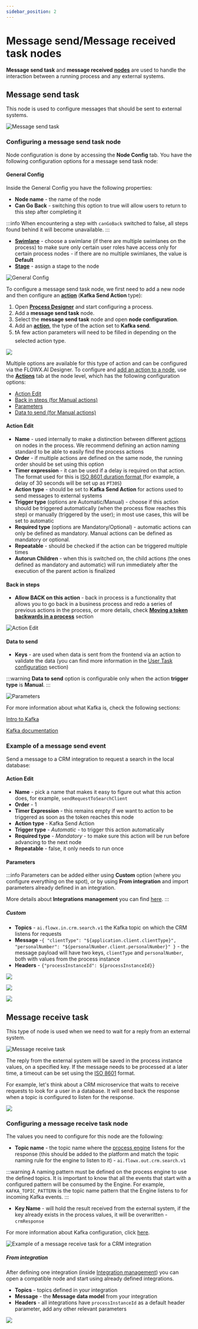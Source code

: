 ```yaml
---
sidebar_position: 2
---
```

# Message send/Message received task nodes

**Message send task** and **message received** [**nodes**](../../terms/flowx-node) are used to handle the interaction between a running process and any external systems.

## Message send task

This node is used to configure messages that should be sent to external systems.

![Message send task](./img/message_send_task.png#center)

### Configuring a message send task node

Node configuration is done by accessing the **Node Config** tab. You have the following configuration options for a message send task node:

#### General Config

Inside the General Config you have the following properties:

* **Node name** - the name of the node
* **Can Go Back** - switching this option to true will allow users to return to this step after completing it

:::info
When encountering a step with `canGoBack` switched to false, all steps found behind it will become unavailable.
:::

* [**Swimlane**](../../platform-deep-dive/user-roles-management/swimlanes.md) - choose a swimlane (if there are multiple swimlanes on the process) to make sure only certain user roles have access only for certain process nodes - if there are no multiple swimlanes, the value is **Default**
* [**Stage**](../../platform-deep-dive/plugins/custom-plugins/task-management/using-stages.md) - assign a stage to the node

![General Config](./img/message_send_task_action.png)

To configure a message send task node, we first need to add a new node and then configure an [**action**](../../terms/flowx-actions) (**Kafka Send Action** type):

1. Open [**Process Designer**](../../terms/flowx-process-designer) and start configuring a process.
2. Add a **message send task** node.
3. Select the **message send task** node and open **node configuration**.
4. Add an [**action**](../../terms/flowx-actions), the type of the action set to **Kafka send**.
5. :exclamation:A few action parameters will need to be filled in depending on the selected action type.

![](./img/message_send_node.gif)

Multiple options are available for this type of action and can be configured via the FLOWX.AI Designer. To configure and [add an action to a node](../../flowx-designer/managing-a-process-flow/adding-an-action-to-a-node.md), use the [**Actions**](../../terms/flowx-actions) tab at the node level, which has the following configuration options:

* [Action Edit](#action-edit)
* [Back in steps (for Manual actions)](#back-in-steps)
* [Parameters](#parameters)
* [Data to send (for Manual actions)](#data-to-send)

#### Action Edit

* **Name** - used internally to make a distinction between different [actions](../actions/actions.md) on nodes in the process. We recommend defining an action naming standard to be able to easily find the process actions
* **Order** - if multiple actions are defined on the same node, the running order should be set using this option
* **Timer expression** - it can be used if a delay is required on that action. The format used for this is [ISO 8601 duration format ](https://www.digi.com/resources/documentation/digidocs/90001437-13/reference/r\_iso\_8601\_duration\_format.htm)(for example, a delay of 30 seconds will be set up as `PT30S`)
* **Action type** - should be set to **Kafka Send Action** for actions used to send messages to external systems
* **Trigger type** (options are Automatic/Manual) - choose if this action should be triggered automatically (when the process flow reaches this step) or manually (triggered by the user); in most use cases, this will be set to automatic
* **Required type** (options are Mandatory/Optional) - automatic actions can only be defined as mandatory. Manual actions can be defined as mandatory or optional.
* **Repeatable** - should be checked if the action can be triggered multiple times
* **Autorun Children** - when this is switched on, the child actions (the ones defined as mandatory and automatic) will run immediately after the execution of the parent action is finalized

#### **Back in steps**

* **Allow BACK on this action** - back in process is a functionality that allows you to go back in a business process and redo a series of previous actions in the process, or more details, check [**Moving a token backwards in a process**](../../flowx-designer/managing-a-process-flow/moving-a-token-backwards-in-a-process.md) section

![Action Edit](./img/message_send_action_edit.png)

#### Data to send

* **Keys** - are used when data is sent from the frontend via an action to validate the data (you can find more information in the [User Task configuration](user-task-node/) section)

:::warning
**Data to send** option is configurable only when the action **trigger type** is **Manual**.
:::

![Parameters](./img/parameters_message_send.gif)

For more information about what Kafka is, check the following sections:

[Intro to Kafka](/docs/platform-overview/frameworks-and-standards/event-driven-architecture-frameworks/intro-to-kafka-concepts)

[Kafka documentation](https://kafka.apache.org/documentation/)

### Example of a message send event

Send a message to a CRM integration to request a search in the local database:

#### Action Edit

* **Name** - pick a name that makes it easy to figure out what this action does, for example, `sendRequestToSearchClient`
* **Order** - 1
* **Timer Expression** - this remains empty if we want to action to be triggered as soon as the token reaches this node
* **Action type** - Kafka Send Action
* **Trigger type** - _Automatic_ - to trigger this action automatically
* **Required type** - _Mandatory_ - to make sure this action will be run before advancing to the next node
* **Repeatable** - false, it only needs to run once

#### **Parameters**

:::info
Parameters can be added either using **Custom** option (where you configure everything on the spot), or by using **From integration** and import parameters already defined in an integration.

More details about **Integrations management** you can find [here](../../platform-deep-dive/core-components/core-extensions/integration-management).
:::

##### Custom

* **Topics** - `ai.flowx.in.crm.search.v1` the Kafka topic on which the CRM listens for requests
* **Message** -`{ "clientType": "${application.client.clientType}", "personalNumber": "${personalNumber.client.personalNumber}" }` - the message payload will have two keys, `clientType` and `personalNumber`, both with values from the process instance
* **Headers** - `{"processInstanceId": ${processInstanceId}}`

![](./img/message_send_param1.png)

![](./img/message_send_param2.png)

![](./img/message_send_param3.png)

## Message receive task

This type of node is used when we need to wait for a reply from an external system.

![Message receive task](./img/message_receive_node.png#center)

The reply from the external system will be saved in the process instance values, on a specified key. If the message needs to be processed at a later time, a timeout can be set using the [ISO 8601](https://www.digi.com/resources/documentation/digidocs/90001437-13/reference/r\_iso\_8601\_duration\_format.htm) format.

For example, let's think about a CRM microservice that waits to receive requests to look for a user in a database. It will send back the response when a topic is configured to listen for the response.

![](./img/message_receive_example.png)

### Configuring a message receive task node

The values you need to configure for this node are the following:

* **Topic name** - the topic name where the [process engine](../../platform-deep-dive/core-components/flowx-engine/flowx-engine.md) listens for the response (this should be added to the platform and match the topic naming rule for the engine to listen to it) - `ai.flowx.out.crm.search.v1`

:::warning
A naming pattern must be defined on the process engine to use the defined topics. It is important to know that all the events that start with a configured pattern will be consumed by the Engine. For example, `KAFKA_TOPIC_PATTERN` is the topic name pattern that the Engine listens to for incoming Kafka events.
:::

* **Key Name** - will hold the result received from the external system, if the key already exists in the process values, it will be overwritten - `crmResponse`

For more information about Kafka configuration, click [here](../../platform-setup-guides/flowx-engine-setup-guide/flowx-engine-setup-guide.md#configuring-kafka).

![Example of a message receive task for a CRM integration](./img/message_receive_kafka.png)


##### From integration

After defining one integration (inside [Integration management](../../platform-deep-dive/core-components/core-extensions/integration-management)) you can open a compatible node and start using already defined integrations.

* **Topics** - topics defined in your integration 
* **Message** - the **Message data model** from your integration
* **Headers** - all integrations have `processInstanceId` as a default header parameter, add any other relevant parameters

![](./img/message_send_from_integr.gif)